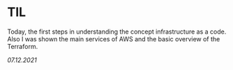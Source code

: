 # TIL
Today, the first steps in understanding the concept infrastructure as a code. Also I was shown the main services of AWS and the basic overview of the Terraform. 

_07.12.2021_
